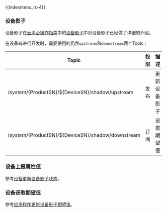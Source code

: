 {{indexmenu_n>4}}

### 设备影子

设备影子在[云平台操作指南]()中的[设备影子]()中对设备影子已经做了详细的介绍。

在设备端进行开发时，需要使用的仍然`upstream`和`downstream`两个Topic：

Topic | 权限|描述
|---|---|---
|/$system/${ProductSN}/${DeviceSN}/shadow/upstream |发布|更新设备影子
|/$system/${ProductSN}/${DeviceSN}/shadow/downstream | 订阅| 设置期望值

### 设备上报属性值
参考[设备更新设备影子状态]()。

### 设备获取期望值
参考[应用程序更新设备影子期望值]()。
